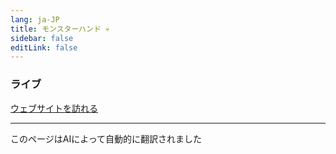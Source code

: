 ```yaml
---
lang: ja-JP
title: モンスターハンド 💀
sidebar: false
editLink: false
---
```


### ライブ

<sample src="https://monster-hands.needle.tools/" />

[ウェブサイトを訪れる](https://monster-hands.needle.tools/)

---
このページはAIによって自動的に翻訳されました